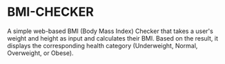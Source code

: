 # BMI-CHECKER
A simple web-based BMI (Body Mass Index) Checker that takes a user's weight and height as input and calculates their BMI. Based on the result, it displays the corresponding health category (Underweight, Normal, Overweight, or Obese).
